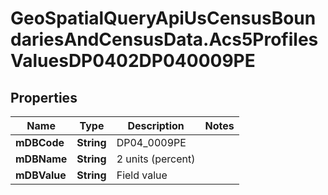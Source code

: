 # GeoSpatialQueryApiUsCensusBoundariesAndCensusData.Acs5ProfilesValuesDP0402DP040009PE

## Properties

Name | Type | Description | Notes
------------ | ------------- | ------------- | -------------
**mDBCode** | **String** | DP04_0009PE | 
**mDBName** | **String** | 2 units (percent) | 
**mDBValue** | **String** | Field value | 


